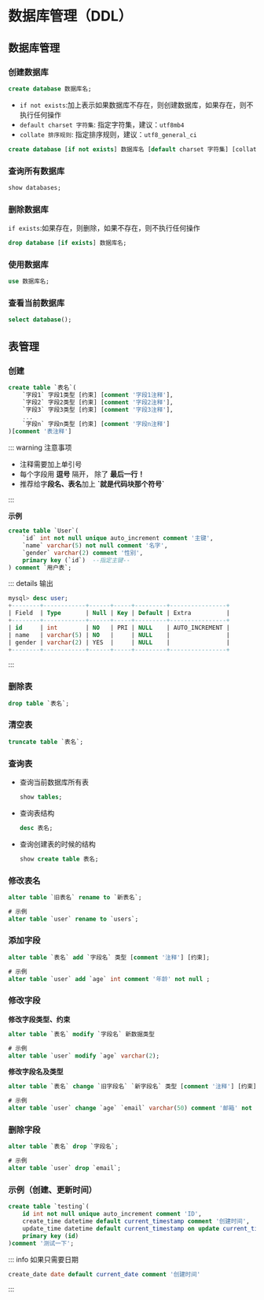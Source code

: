 # 数据库管理（DDL）



## 数据库管理

### 创建数据库

``` sql
create database 数据库名;
```



- `if not exists`:加上表示如果数据库不存在，则创建数据库，如果存在，则不执行任何操作
- `default charset 字符集`: 指定字符集，建议：`utf8mb4` 
- `collate 排序规则`: 指定排序规则，建议：`utf8_general_ci`

``` sql
create database [if not exists] 数据库名 [default charset 字符集] [collate 排序规则];
```



### 查询所有数据库

``` sql
show databases;
```



### 删除数据库

`if exists`:如果存在，则删除，如果不存在，则不执行任何操作

``` sql
drop database [if exists] 数据库名;
```



### 使用数据库

``` sql
use 数据库名;
```



### 查看当前数据库

``` sql
select database();
```





## 表管理

### 创建

``` sql
create table `表名`(
    `字段1` 字段1类型 [约束] [comment '字段1注释'],
    `字段2` 字段2类型 [约束] [comment '字段2注释'],
    `字段3` 字段3类型 [约束] [comment '字段3注释'],
    ...
    `字段n` 字段n类型 [约束] [comment '字段n注释']
)[comment '表注释']
```

::: warning 注意事项

- 注释需要加上单引号
- 每个字段用 **逗号** 隔开， 除了 **最后一行！**
- 推荐给字**段名、表名**加上 **\`就是代码块那个符号`**

:::



**示例**

``` sql
create table `User`(
    `id` int not null unique auto_increment comment '主键',
    `name` varchar(5) not null comment '名字',
    `gender` varchar(2) comment '性别',
    primary key (`id`)  --指定主键--
) comment `用户表`;
```

::: details 输出

``` sql
mysql> desc user;
+--------+------------+------+-----+---------+----------------+
| Field  | Type       | Null | Key | Default | Extra          |
+--------+------------+------+-----+---------+----------------+
| id     | int        | NO   | PRI | NULL    | AUTO_INCREMENT |
| name   | varchar(5) | NO   |     | NULL    |                |
| gender | varchar(2) | YES  |     | NULL    |                |
+--------+------------+------+-----+---------+----------------+
```

:::



### 删除表

``` sql
drop table `表名`;
```



### 清空表

``` sql
truncate table `表名`;
```



### 查询表

- 查询当前数据库所有表

    ``` sql
    show tables;
    ```

- 查询表结构

    ``` sql
    desc 表名;
    ```

- 查询创建表的时候的结构

    ``` sql
    show create table 表名;
    ```



### 修改表名

``` sql
alter table `旧表名` rename to `新表名`;

# 示例
alter table `user` rename to `users`;
```



### 添加字段

``` sql
alter table `表名` add `字段名` 类型 [comment '注释'] [约束];

# 示例
alter table `user` add `age` int comment '年龄' not null ;
```



### 修改字段

**修改字段类型、约束**

``` sql
alter table `表名` modify `字段名` 新数据类型

# 示例
alter table `user` modify `age` varchar(2);
```



**修改字段名及类型**

``` sql
alter table `表名` change `旧字段名` `新字段名` 类型 [comment '注释'] [约束];

# 示例
alter table `user` change `age` `email` varchar(50) comment '邮箱' not null;
```



### 删除字段

``` sql
alter table `表名` drop `字段名`;

# 示例
alter table `user` drop `email`;
```



### 示例（创建、更新时间）

``` sql
create table `testing`(
    id int not null unique auto_increment comment 'ID',
    create_time datetime default current_timestamp comment '创建时间',
    update_time datetime default current_timestamp on update current_timestamp() comment '更新时间'
    primary key (id)
)comment '测试一下';
```



::: info 如果只需要日期

``` sql
create_date date default current_date comment '创建时间'
```

:::





